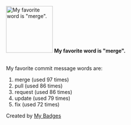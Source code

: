 <img src="https://my-badges.github.io/my-badges/favorite-word.png" alt="My favorite word is &quot;merge&quot;." title="My favorite word is &quot;merge&quot;." width="128">
<strong>My favorite word is &quot;merge&quot;.</strong>
<br><br>

My favorite commit message words are:

1. merge (used 97 times)
2. pull (used 86 times)
3. request (used 86 times)
4. update (used 79 times)
5. fix (used 72 times)


Created by <a href="https://github.com/my-badges/my-badges">My Badges</a>